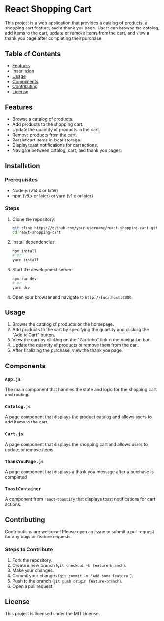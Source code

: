 # React Shopping Cart

This project is a web application that provides a catalog of products, a shopping cart feature, and a thank you page. Users can browse the catalog, add items to the cart, update or remove items from the cart, and view a thank you page after completing their purchase.

## Table of Contents
- [Features](#features)
- [Installation](#installation)
- [Usage](#usage)
- [Components](#components)
- [Contributing](#contributing)
- [License](#license)

## Features
- Browse a catalog of products.
- Add products to the shopping cart.
- Update the quantity of products in the cart.
- Remove products from the cart.
- Persist cart items in local storage.
- Display toast notifications for cart actions.
- Navigate between catalog, cart, and thank you pages.

## Installation

### Prerequisites
- Node.js (v14.x or later)
- npm (v6.x or later) or yarn (v1.x or later)

### Steps
1. Clone the repository:
    ```bash
    git clone https://github.com/your-username/react-shopping-cart.git
    cd react-shopping-cart
    ```

2. Install dependencies:
    ```bash
    npm install
    # or
    yarn install
    ```

3. Start the development server:
    ```bash
    npm run dev
    # or
    yarn dev
    ```

4. Open your browser and navigate to `http://localhost:3000`.

## Usage
1. Browse the catalog of products on the homepage.
2. Add products to the cart by specifying the quantity and clicking the "Add to Cart" button.
3. View the cart by clicking on the "Carrinho" link in the navigation bar.
4. Update the quantity of products or remove them from the cart.
5. After finalizing the purchase, view the thank you page.

## Components

### `App.js`
The main component that handles the state and logic for the shopping cart and routing.

### `Catalog.js`
A page component that displays the product catalog and allows users to add items to the cart.

### `Cart.js`
A page component that displays the shopping cart and allows users to update or remove items.

### `ThankYouPage.js`
A page component that displays a thank you message after a purchase is completed.

### `ToastContainer`
A component from `react-toastify` that displays toast notifications for cart actions.

## Contributing
Contributions are welcome! Please open an issue or submit a pull request for any bugs or feature requests.

### Steps to Contribute
1. Fork the repository.
2. Create a new branch (`git checkout -b feature-branch`).
3. Make your changes.
4. Commit your changes (`git commit -m 'Add some feature'`).
5. Push to the branch (`git push origin feature-branch`).
6. Open a pull request.

## License
This project is licensed under the MIT License.
